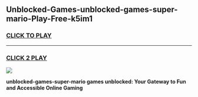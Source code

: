 
## Unblocked-Games-unblocked-games-super-mario-Play-Free-k5im1
<h3>
<a href="https://premium76.site?title=unblocked-games-super-mario&ref=17A">CLICK TO PLAY</a></h3>
<hr>

<h3>
<a href="https://premium76.site?title=unblocked-games-super-mario&ref=17A">CLICK 2 PLAY</a>
  
</h3>

<a href="https://premium76.site?title=unblocked-games-super-mario&ref=17A"><img src="https://clearcache.store/games.png"></a>


**unblocked-games-super-mario games unblocked: Your Gateway to Fun and Accessible Online Gaming**
